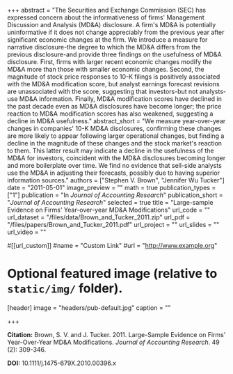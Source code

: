 +++
abstract = "The Securities and Exchange Commission (SEC) has expressed concern about the informativeness of firms' Management Discussion and Analysis (MD&A) disclosure. A firm's MD&A is potentially uninformative if it does not change appreciably from the previous year after significant economic changes at the firm. We introduce a measure for narrative disclosure-the degree to which the MD&A differs from the previous disclosure-and provide three findings on the usefulness of MD&A disclosure. First, firms with larger recent economic changes modify the MD&A more than those with smaller economic changes. Second, the magnitude of stock price responses to 10-K filings is positively associated with the MD&A modification score, but analyst earnings forecast revisions are unassociated with the score, suggesting that investors-but not analysts-use MD&A information. Finally, MD&A modification scores have declined in the past decade even as MD&A disclosures have become longer; the price reaction to MD&A modification scores has also weakened, suggesting a decline in MD&A usefulness."
abstract_short = "We measure year-over-year changes in companies' 10-K MD&A disclosures, confirming these changes are more likely to appear following larger operational changes, but finding a decline in the magnitude of these changes and the stock market's reaction to them. This latter result may indicate a decline in the usefulness of the MD&A for investors, coincident with the MD&A disclosures becoming longer and more boilerplate over time. We find no evidence that sell-side analysts use the MD&A in adjusting their forecasts, possibly due to having superior information sources."
authors = ["Stephen V. Brown", "Jennifer Wu Tucker"]
date = "2011-05-01"
image_preview = ""
math = true
publication_types = ["1"]
publication = "In *Journal of Accounting Research*"
publication_short = "*Journal of Accounting Research*"
selected = true
title = "Large-sample Evidence on Firms' Year-over-year MD&A Modifications"
url_code = ""
url_dataset = "/files/data/Brown_and_Tucker_2011.zip"
url_pdf = "/files/papers/Brown_and_Tucker_2011.pdf"
url_project = ""
url_slides = ""
url_video = ""

#[[url_custom]]
#name = "Custom Link"
#url = "http://www.example.org"

# Optional featured image (relative to `static/img/` folder).
[header]
image = "headers/pub-default.jpg"
caption = ""

+++

**Citation:** Brown, S. V. and J. Tucker. 2011. Large-Sample Evidence on Firms' Year-Over-Year MD&A Modifications. *Journal of Accounting Research*. 49 (2): 309-346.

**DOI:** 10.1111/j.1475-679X.2010.00396.x
